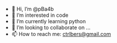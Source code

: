- 👋 Hi, I’m @pBa4b
- 👀 I’m interested in code
- 🌱 I’m currently learning python
- 💞️ I’m looking to collaborate on ...
- 📫 How to reach me: ctrlbers@gmail.com

<!---
pBa4b/pBa4b is a ✨ special ✨ repository because its `README.md` (this file) appears on your GitHub profile.
You can click the Preview link to take a look at your changes.
--->
